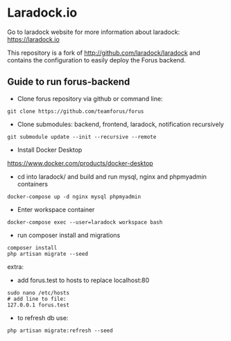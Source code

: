 # Laradock.io

Go to laradock website for more information about laradock: https://laradock.io

This repository is a fork of http://github.com/laradock/laradock and contains the configuration to easily deploy the Forus backend.

## Guide to run forus-backend

- Clone forus repository via github or command line:

```
git clone https://github.com/teamforus/forus 
```

- Clone submodules: backend, frontend, laradock, notification recursively

```
git submodule update --init --recursive --remote 
```

- Install Docker Desktop

https://www.docker.com/products/docker-desktop

- cd into laradock/ and build and run mysql, nginx and phpmyadmin containers

```
docker-compose up -d nginx mysql phpmyadmin
```

- Enter workspace container 
```
docker-compose exec --user=laradock workspace bash
``` 

- run composer install and migrations
```
composer install
php artisan migrate --seed
```

extra:

- add forus.test to hosts to replace localhost:80
```
sudo nano /etc/hosts 
# add line to file:
127.0.0.1 forus.test
```


- to refresh db use:
```
php artisan migrate:refresh --seed
```